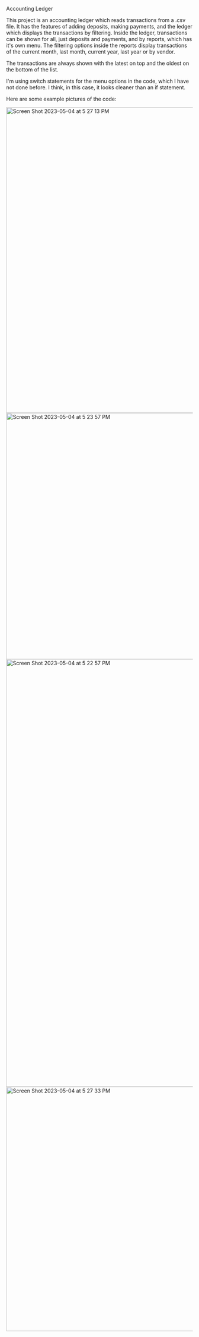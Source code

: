 Accounting Ledger

This project is an accounting ledger which reads transactions from a .csv file. It has the features of adding deposits, making payments, and the ledger which displays the transactions by filtering.
Inside the ledger, transactions can be shown for all, just deposits and payments, and by reports, which has it's own menu.
The filtering options inside the reports display transactions of the current month, last month, current year, last year or by vendor.

The transactions are always shown with the latest on top and the oldest on the bottom of the list. 

I'm using switch statements for the menu options in the code, which I have not done before. I think, in this case, it looks cleaner than an if statement. 

Here are some example pictures of the code:

<img width="822" alt="Screen Shot 2023-05-04 at 5 27 13 PM" src="https://user-images.githubusercontent.com/130683435/236255707-be239921-f47c-42bc-9661-1ea2619b0d51.png">
<img width="662" alt="Screen Shot 2023-05-04 at 5 23 57 PM" src="https://user-images.githubusercontent.com/130683435/236255713-4780d57b-5f45-49b0-8767-6339c77fa47c.png">
<img width="1150" alt="Screen Shot 2023-05-04 at 5 22 57 PM" src="https://user-images.githubusercontent.com/130683435/236255717-75f569c9-3b00-4ce7-97b2-d33baacc3dbc.png">
<img width="657" alt="Screen Shot 2023-05-04 at 5 27 33 PM" src="https://user-images.githubusercontent.com/130683435/236255720-f1be785a-80ad-4975-bda8-e3a693508a90.png">
